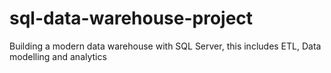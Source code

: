 # sql-data-warehouse-project
Building a modern data warehouse with SQL Server, this includes ETL, Data modelling and analytics
